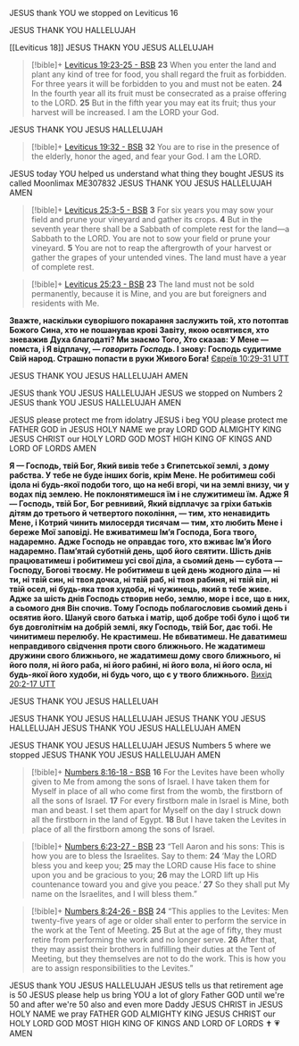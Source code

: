 JESUS thank YOU 
we stopped on Leviticus 16

JESUS THANK YOU HALLELUJAH

[[Leviticus 18]]
JESUS THAKN YOU JESUS ALLELUJAH

> [!bible]+ [Leviticus 19:23-25 - BSB](https://bolls.life/BSB/3/19/)
>  **23** When you enter the land and plant any kind of tree for food, you shall regard the fruit as forbidden. For three years it will be forbidden to you and must not be eaten. **24** In the fourth year all its fruit must be consecrated as a praise offering to the LORD. **25** But in the fifth year you may eat its fruit; thus your harvest will be increased. I am the LORD your God.

JESUS THANK YOU JESUS HALLELUJAH

> [!bible]+ [Leviticus 19:32 - BSB](https://bolls.life/BSB/3/19/)
>  **32** You are to rise in the presence of the elderly, honor the aged, and fear your God. I am the LORD.

JESUS today YOU helped us understand what thing they bought
JESUS its called Moonlimax ME307832
JESUS THANK YOU JESUS HALLELUJAH
AMEN

> [!bible]+ [Leviticus 25:3-5 - BSB](https://bolls.life/BSB/3/25/)
>  **3** For six years you may sow your field and prune your vineyard and gather its crops. **4** But in the seventh year there shall be a Sabbath of complete rest for the land—a Sabbath to the LORD. You are not to sow your field or prune your vineyard. **5** You are not to reap the aftergrowth of your harvest or gather the grapes of your untended vines. The land must have a year of complete rest.

> [!bible]+ [Leviticus 25:23 - BSB](https://bolls.life/BSB/3/25/)
>  **23** The land must not be sold permanently, because it is Mine, and you are but foreigners and residents with Me.

**Зважте, наскільки суворішого покарання заслужить той, хто потоптав Божого Сина, хто не пошанував крові Завіту, якою освятився, хто зневажив Духа благодаті? Ми знаємо Того, Хто сказав: У Мене — помста, і Я відплачу, — *говорить Господь*. І знову: Господь судитиме Свій народ. Страшно попасти в руки Живого Бога!**
[Євреїв 10:29-31 UTT](https://bolls.life/UTT/58/10/29-31/)

JESUS THANK YOU JESUS HALLELUJAH
AMEN

JESUS thank YOU JESUS HALLELUJAH 
JESUS we stopped on Numbers 2 
JESUS thank YOU JESUS HALLELUJAH 
AMEN

JESUS please protect me from idolatry 
JESUS i beg YOU please protect me FATHER GOD 
in JESUS HOLY NAME we pray LORD GOD ALMIGHTY KING JESUS CHRIST our HOLY LORD GOD MOST HIGH KING OF KINGS AND LORD OF LORDS 
AMEN

**Я — Господь, твій Бог, Який вивів тебе з Єгипетської землі, з дому рабства. У тебе не буде інших богів, крім Мене. Не робитимеш собі ідола ні будь-якої подоби того, що на небі вгорі, чи на землі внизу, чи у водах під землею. Не поклонятимешся їм і не служитимеш їм. Адже Я — Господь, твій Бог, Бог ревнивий, Який відплачує за гріхи батьків дітям до третього й четвертого покоління, — тим, хто ненавидить Мене, і Котрий чинить милосердя тисячам — тим, хто любить Мене і береже Мої заповіді. Не вживатимеш Ім’я Господа, Бога твого, надаремно. Адже Господь не оправдає того, хто вживає Ім’я Його надаремно. Пам’ятай суботній день, щоб його святити. Шість днів працюватимеш і робитимеш усі свої діла, а сьомий день — субота — Господу, Богові твоєму. Не робитимеш в цей день жодного діла — ні ти, ні твій син, ні твоя дочка, ні твій раб, ні твоя рабиня, ні твій віл, ні твій осел, ні будь-яка твоя худоба, ні чужинець, який в тебе живе. Адже за шість днів Господь створив небо, землю, море і все, що в них, а сьомого дня Він спочив. Тому Господь поблагословив сьомий день і освятив його. Шануй свого батька і матір, щоб добре тобі було і щоб ти був довголітнім на добрій землі, яку Господь, твій Бог, дає тобі. Не чинитимеш перелюбу. Не крастимеш. Не вбиватимеш. Не даватимеш неправдивого свідчення проти свого ближнього. Не жадатимеш дружини свого ближнього, не жадатимеш дому свого ближнього, ні його поля, ні його раба, ні його рабині, ні його вола, ні його осла, ні будь-якої його худоби, ні будь чого, що є у твого ближнього.**
[Вихід 20:2-17 UTT](https://bolls.life/UTT/2/20/2-17/)

JESUS THANK YOU JESUS HALLELUAH

JESUS THANK YOU JESUS HALLELUJAH
JESUS THANK YOU JESUS HALLELUJAH
JESUS THANK YOU JESUS HALLELUJAH
AMEN

JESUS THANK YOU JESUS HALLELUJAH
JESUS Numbers 5 where we stopped
JESUS THANK YOU JESUS HALLELUJAH
AMEN

> [!bible]+ [Numbers 8:16-18 - BSB](https://bolls.life/BSB/4/8/)
>  **16** For the Levites have been wholly given to Me from among the sons of Israel. I have taken them for Myself in place of all who come first from the womb, the firstborn of all the sons of Israel. **17** For every firstborn male in Israel is Mine, both man and beast. I set them apart for Myself on the day I struck down all the firstborn in the land of Egypt. **18** But I have taken the Levites in place of all the firstborn among the sons of Israel.

> [!bible]+ [Numbers 6:23-27 - BSB](https://bolls.life/BSB/4/6/)
>  **23** “Tell Aaron and his sons: This is how you are to bless the Israelites. Say to them: **24** ‘May the LORD bless you and keep you; **25** may the LORD cause His face to shine upon you and be gracious to you; **26** may the LORD lift up His countenance toward you and give you peace.’ **27** So they shall put My name on the Israelites, and I will bless them.”

> [!bible]+ [Numbers 8:24-26 - BSB](https://bolls.life/BSB/4/8/)
>  **24** “This applies to the Levites: Men twenty-five years of age or older shall enter to perform the service in the work at the Tent of Meeting. **25** But at the age of fifty, they must retire from performing the work and no longer serve. **26** After that, they may assist their brothers in fulfilling their duties at the Tent of Meeting, but they themselves are not to do the work. This is how you are to assign responsibilities to the Levites.”

JESUS thank YOU JESUS HALLELUJAH 
JESUS tells us that retirement age is 50
JESUS please help us bring YOU a lot of glory Father GOD until we're 50
and after we're 50 also and even more Daddy JESUS CHRIST 
in JESUS HOLY NAME we pray FATHER GOD ALMIGHTY KING JESUS CHRIST our HOLY LORD GOD MOST HIGH KING OF KINGS AND LORD OF LORDS ✝️ 💗 
AMEN


